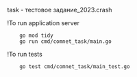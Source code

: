 task - тестовое задание_2023.crash

!To run application server

```shell
    go mod tidy
    go run cmd/comnet_task/main.go
```

!To run tests

```shell
    go test cmd/comnet_task/main_test.go
```
